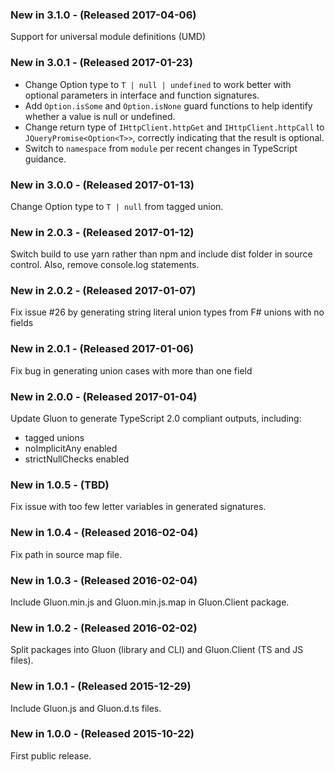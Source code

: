 ### New in 3.1.0 - (Released 2017-04-06)
Support for universal module definitions (UMD)

### New in 3.0.1 - (Released 2017-01-23)
- Change Option type to `T | null | undefined` to work better with optional parameters in interface and function signatures.
- Add `Option.isSome` and `Option.isNone` guard functions to help identify whether a value is null or undefined.
- Change return type of `IHttpClient.httpGet` and `IHttpClient.httpCall` to `JQueryPromise<Option<T>>`, correctly indicating that the result is optional.
- Switch to `namespace` from `module` per recent changes in TypeScript guidance.

### New in 3.0.0 - (Released 2017-01-13)
Change Option type to `T | null` from tagged union.

### New in 2.0.3 - (Released 2017-01-12)
Switch build to use yarn rather than npm and include dist folder in source control. Also, remove console.log statements.

### New in 2.0.2 - (Released 2017-01-07)
Fix issue #26 by generating string literal union types from F# unions with no fields

### New in 2.0.1 - (Released 2017-01-06)
Fix bug in generating union cases with more than one field

### New in 2.0.0 - (Released 2017-01-04)
Update Gluon to generate TypeScript 2.0 compliant outputs, including:

* tagged unions
* noImplicitAny enabled
* strictNullChecks enabled

### New in 1.0.5 - (TBD)
Fix issue with too few letter variables in generated signatures.

### New in 1.0.4 - (Released 2016-02-04)
Fix path in source map file.

### New in 1.0.3 - (Released 2016-02-04)
Include Gluon.min.js and Gluon.min.js.map in Gluon.Client package.

### New in 1.0.2 - (Released 2016-02-02)
Split packages into Gluon (library and CLI) and Gluon.Client (TS and JS files).

### New in 1.0.1 - (Released 2015-12-29)
Include Gluon.js and Gluon.d.ts files.

### New in 1.0.0 - (Released 2015-10-22)
First public release.
